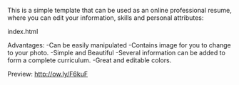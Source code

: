 This is a simple template that can be used as an online professional resume, where you can edit your information, skills and personal attributes:

index.html

Advantages:
  -Can be easily manipulated
  -Contains image for you to change to your photo.
  -Simple and Beautiful
  -Several information can be added to form a complete curriculum.
  -Great and editable colors.

Preview:
  http://ow.ly/F6kuF
